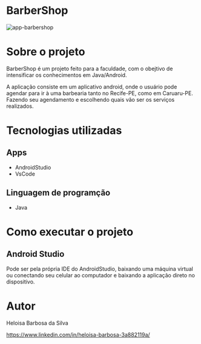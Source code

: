 # BarberShop
![app-barbershop](https://github.com/heloisabbarbosa/barbershop-app/assets/129234675/e80b74af-861b-4378-bafd-8f0c529bee87)

# Sobre o projeto

BarberShop é um projeto feito para a faculdade, com o obejtivo de intensificar os conhecimentos em Java/Android.

A aplicação consiste em um aplicativo android, onde o usuário pode agendar para ir à uma barbearia tanto no Recife-PE, como em Caruaru-PE.
Fazendo seu agendamento e escolhendo quais vão ser os serviços realizados.

# Tecnologias utilizadas
## Apps
- AndroidStudio
- VsCode

## Linguagem de programção
- Java

# Como executar o projeto

## Android Studio
Pode ser pela própria IDE do AndroidStudio, baixando uma máquina virtual ou conectando seu celular ao computador e baixando a aplicação direto no dispositivo.


# Autor

Heloisa Barbosa da Silva

https://www.linkedin.com/in/heloisa-barbosa-3a882119a/
